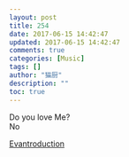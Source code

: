 ```yaml
---
layout: post
title: 254
date: 2017-06-15 14:42:47
updated: 2017-06-15 14:42:47
comments: true
categories: [Music]
tags: []
author: "猫厨"
description: ""
toc: true
---
```


<p>Do you love Me?<br />No<br /></p>

[Evantroduction](http://music.163.com/song/media/outer/url?id=506021)
